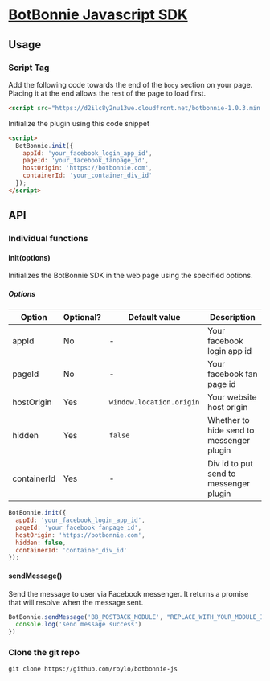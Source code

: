 # [BotBonnie Javascript SDK](https://botbonnie.com)

## Usage

### Script Tag

Add the following code towards the end of the `body` section on your page. Placing it at the end allows the rest of the page to load first.

```html
<script src="https://d2ilc8y2nu13we.cloudfront.net/botbonnie-1.0.3.min.js"></script>
```


Initialize the plugin using this code snippet

```html
<script>
  BotBonnie.init({
    appId: 'your_facebook_login_app_id',
    pageId: 'your_facebook_fanpage_id',
    hostOrigin: 'https://botbonnie.com',
    containerId: 'your_container_div_id'
  });
</script>
```

## API

### Individual functions

#### init(options)
Initializes the BotBonnie SDK in the web page using the specified options.

##### Options

| Option | Optional? | Default value | Description |
| --- | --- | --- | --- |
| appId | No | - | Your facebook login app id |
| pageId | No | - | Your facebook fan page id |
| hostOrigin | Yes | `window.location.origin` | Your website host origin |
| hidden | Yes | `false` | Whether to hide send to messenger plugin |
| containerId | Yes | - | Div id to put send to messenger plugin |

```javascript
BotBonnie.init({
  appId: 'your_facebook_login_app_id',
  pageId: 'your_facebook_fanpage_id',
  hostOrigin: 'https://botbonnie.com',
  hidden: false,
  containerId: 'container_div_id'
});

```


#### sendMessage()
Send the message to user via Facebook messenger. It returns a promise that will resolve when the message sent.

```javascript
BotBonnie.sendMessage('BB_POSTBACK_MODULE', "REPLACE_WITH_YOUR_MODULE_ID").then(function() {
  console.log('send message success')
})
```

### Clone the git repo
```
git clone https://github.com/roylo/botbonnie-js
```
